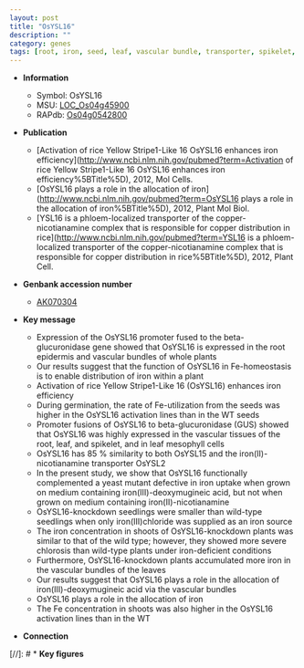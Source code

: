 ```yaml
---
layout: post
title: "OsYSL16"
description: ""
category: genes
tags: [root, iron, seed, leaf, vascular bundle, transporter, spikelet, seedling, homeostasis, shoot]
---
```


* **Information**  
    + Symbol: OsYSL16  
    + MSU: [LOC_Os04g45900](http://rice.plantbiology.msu.edu/cgi-bin/ORF_infopage.cgi?orf=LOC_Os04g45900)  
    + RAPdb: [Os04g0542800](http://rapdb.dna.affrc.go.jp/viewer/gbrowse_details/irgsp1?name=Os04g0542800)  

* **Publication**  
    + [Activation of rice Yellow Stripe1-Like 16 OsYSL16 enhances iron efficiency](http://www.ncbi.nlm.nih.gov/pubmed?term=Activation of rice Yellow Stripe1-Like 16 OsYSL16 enhances iron efficiency%5BTitle%5D), 2012, Mol Cells.
    + [OsYSL16 plays a role in the allocation of iron](http://www.ncbi.nlm.nih.gov/pubmed?term=OsYSL16 plays a role in the allocation of iron%5BTitle%5D), 2012, Plant Mol Biol.
    + [YSL16 is a phloem-localized transporter of the copper-nicotianamine complex that is responsible for copper distribution in rice](http://www.ncbi.nlm.nih.gov/pubmed?term=YSL16 is a phloem-localized transporter of the copper-nicotianamine complex that is responsible for copper distribution in rice%5BTitle%5D), 2012, Plant Cell.

* **Genbank accession number**  
    + [AK070304](http://www.ncbi.nlm.nih.gov/nuccore/AK070304)

* **Key message**  
    + Expression of the OsYSL16 promoter fused to the beta-glucuronidase gene showed that OsYSL16 is expressed in the root epidermis and vascular bundles of whole plants
    + Our results suggest that the function of OsYSL16 in Fe-homeostasis is to enable distribution of iron within a plant
    + Activation of rice Yellow Stripe1-Like 16 (OsYSL16) enhances iron efficiency
    + During germination, the rate of Fe-utilization from the seeds was higher in the OsYSL16 activation lines than in the WT seeds
    + Promoter fusions of OsYSL16 to beta-glucuronidase (GUS) showed that OsYSL16 was highly expressed in the vascular tissues of the root, leaf, and spikelet, and in leaf mesophyll cells
    + OsYSL16 has 85 % similarity to both OsYSL15 and the iron(II)-nicotianamine transporter OsYSL2
    + In the present study, we show that OsYSL16 functionally complemented a yeast mutant defective in iron uptake when grown on medium containing iron(III)-deoxymugineic acid, but not when grown on medium containing iron(II)-nicotianamine
    + OsYSL16-knockdown seedlings were smaller than wild-type seedlings when only iron(III)chloride was supplied as an iron source
    + The iron concentration in shoots of OsYSL16-knockdown plants was similar to that of the wild type; however, they showed more severe chlorosis than wild-type plants under iron-deficient conditions
    + Furthermore, OsYSL16-knockdown plants accumulated more iron in the vascular bundles of the leaves
    + Our results suggest that OsYSL16 plays a role in the allocation of iron(III)-deoxymugineic acid via the vascular bundles
    + OsYSL16 plays a role in the allocation of iron
    + The Fe concentration in shoots was also higher in the OsYSL16 activation lines than in the WT

* **Connection**  

[//]: # * **Key figures**  


